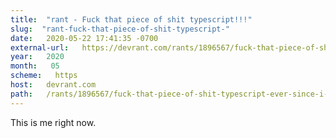 ```yaml
---
title:  "rant - Fuck that piece of shit typescript!!!" 
slug:  "rant-fuck-that-piece-of-shit-typescript-" 
date:   2020-05-22 17:41:35 -0700 
external-url:   https://devrant.com/rants/1896567/fuck-that-piece-of-shit-typescript-ever-since-i-picked-it-up-i-have-more-problem 
year:   2020 
month:   05 
scheme:   https 
host:   devrant.com 
path:   /rants/1896567/fuck-that-piece-of-shit-typescript-ever-since-i-picked-it-up-i-have-more-problem 
---
```


This is me right now.